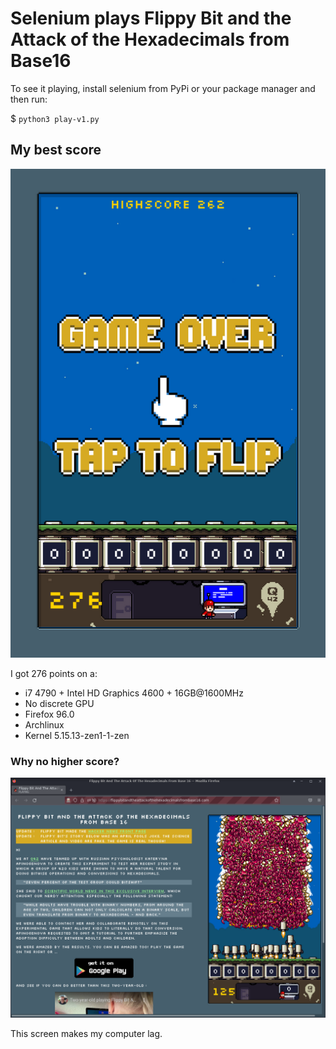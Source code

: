 # Selenium plays Flippy Bit and the Attack of the Hexadecimals from Base16

To see it playing, install selenium from PyPi or your package manager and then run:

$ `python3 play-v1.py`

## My best score

![Game over screen showing the final score of 276](screenshot_0276.png)

I got 276 points on a:
- i7 4790 + Intel HD Graphics 4600 + 16GB@1600MHz
- No discrete GPU
- Firefox 96.0
- Archlinux
- Kernel 5.15.13-zen1-1-zen

### Why no higher score?

![Screen full of enemies, impossible to see the background](Screenshot_2022-01-13_21-58-52.png)

This screen makes my computer lag.
